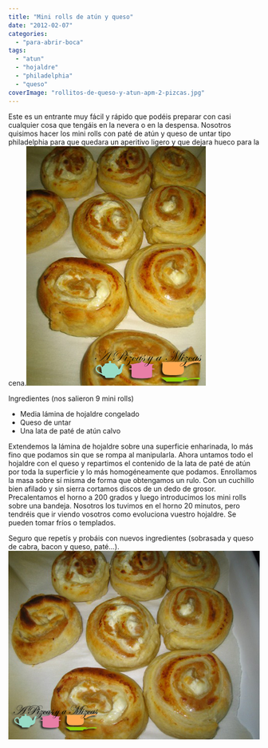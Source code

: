 ```yaml
---
title: "Mini rolls de atún y queso"
date: "2012-02-07"
categories:
  - "para-abrir-boca"
tags:
  - "atun"
  - "hojaldre"
  - "philadelphia"
  - "queso"
coverImage: "rollitos-de-queso-y-atun-apm-2-pizcas.jpg"
---
```


Este es un entrante muy fácil y rápido que podéis preparar con casi cualquier cosa que tengáis en la nevera o en la despensa. Nosotros quisimos hacer los mini rolls con paté de atún y queso de untar tipo philadelphia para que quedara un aperitivo ligero y que dejara hueco para la cena.![](images/rollitos-de-queso-y-atun-apm-1-pizcas.jpg "rollitos de queso y atun apm (1) (pizcas)")

Ingredientes (nos salieron 9 mini rolls)

- Media lámina de hojaldre congelado
- Queso de untar
- Una lata de paté de atún calvo

Extendemos la lámina de hojaldre sobre una superficie enharinada, lo más fino que podamos sin que se rompa al manipularla. Ahora untamos todo el hojaldre con el queso y repartimos el contenido de la lata de paté de atún por toda la superficie y lo más homogéneamente que podamos. Enrollamos la masa sobre sí misma de forma que obtengamos un rulo. Con un cuchillo bien afilado y sin sierra cortamos discos de un dedo de grosor. Precalentamos el horno a 200 grados y luego introducimos los mini rolls sobre una bandeja. Nosotros los tuvimos en el horno 20 minutos, pero tendréis que ir viendo vosotros como evoluciona vuestro hojaldre. Se pueden tomar fríos o templados.

Seguro que repetís y probáis con nuevos ingredientes (sobrasada y queso de cabra, bacon y queso, paté...).![](images/rollitos-de-queso-y-atun-apm-2-pizcas.jpg "rollitos de queso y atun apm (2) (pizcas)")
